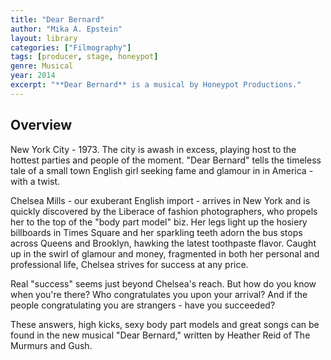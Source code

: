 ```yaml
---
title: "Dear Bernard"
author: "Mika A. Epstein"
layout: library
categories: ["Filmography"]
tags: [producer, stage, honeypot]
genre: Musical
year: 2014
excerpt: "**Dear Bernard** is a musical by Honeypot Productions."
---
```


## Overview

New York City - 1973. The city is awash in excess, playing host to the hottest parties and people of the moment. "Dear Bernard" tells the timeless tale of a small town English girl seeking fame and glamour in in America - with a twist.

Chelsea Mills - our exuberant English import - arrives in New York and is quickly discovered by the Liberace of fashion photographers, who propels her to the top of the "body part model" biz. Her legs light up the hosiery billboards in Times Square and her sparkling teeth adorn the bus stops across Queens and Brooklyn, hawking the latest toothpaste flavor. Caught up in the swirl of glamour and money, fragmented in both her personal and professional life, Chelsea strives for success at any price.

Real "success" seems just beyond Chelsea's reach. But how do you know when you're there? Who congratulates you upon your arrival? And if the people congratulating you are strangers - have you succeeded?

These answers, high kicks, sexy body part models and great songs can be found in the new musical "Dear Bernard," written by Heather Reid of The Murmurs and Gush.
